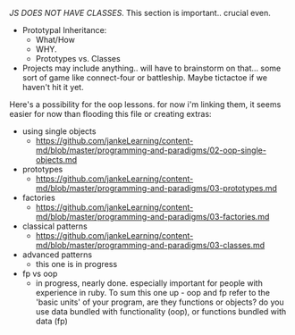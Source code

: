 _JS DOES NOT HAVE CLASSES_.  This section is important.. crucial even.
- Prototypal Inheritance:
  - What/How
  - WHY.
  - Prototypes vs. Classes
- Projects may include anything.. will have to brainstorm on that... some sort of game like connect-four or battleship.  Maybe tictactoe if we haven't hit it yet.

Here's a possibility for the oop lessons.  for now i'm linking them, it seems easier for now than flooding this file or creating extras:  
  
* using single objects   
  - https://github.com/jankeLearning/content-md/blob/master/programming-and-paradigms/02-oop-single-objects.md   
* prototypes  
  - https://github.com/jankeLearning/content-md/blob/master/programming-and-paradigms/03-prototypes.md
* factories  
  - https://github.com/jankeLearning/content-md/blob/master/programming-and-paradigms/03-factories.md   
* classical patterns  
  - https://github.com/jankeLearning/content-md/blob/master/programming-and-paradigms/03-classes.md  
* advanced patterns  
  - this one is in progress  
* fp vs oop  
  - in progress, nearly done.  especially important for people with experience in ruby. To sum this one up - oop and fp refer to the 'basic units' of your program, are they functions or objects?  do you use data bundled with functionality (oop), or functions bundled with data (fp)